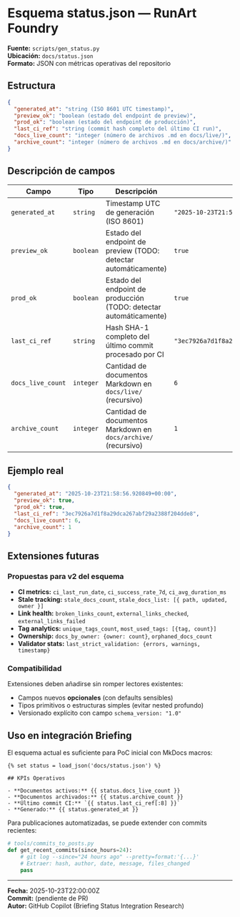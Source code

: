 # Esquema status.json — RunArt Foundry

**Fuente:** `scripts/gen_status.py`  
**Ubicación:** `docs/status.json`  
**Formato:** JSON con métricas operativas del repositorio

## Estructura

```json
{
  "generated_at": "string (ISO 8601 UTC timestamp)",
  "preview_ok": "boolean (estado del endpoint de preview)",
  "prod_ok": "boolean (estado del endpoint de producción)",
  "last_ci_ref": "string (commit hash completo del último CI run)",
  "docs_live_count": "integer (número de archivos .md en docs/live/)",
  "archive_count": "integer (número de archivos .md en docs/archive/)"
}
```

## Descripción de campos

| Campo | Tipo | Descripción | Ejemplo |
|-------|------|-------------|---------|
| `generated_at` | `string` | Timestamp UTC de generación (ISO 8601) | `"2025-10-23T21:58:56.920849+00:00"` |
| `preview_ok` | `boolean` | Estado del endpoint de preview (TODO: detectar automáticamente) | `true` |
| `prod_ok` | `boolean` | Estado del endpoint de producción (TODO: detectar automáticamente) | `true` |
| `last_ci_ref` | `string` | Hash SHA-1 completo del último commit procesado por CI | `"3ec7926a7d1f8a29dca267abf29a2388f204dde8"` |
| `docs_live_count` | `integer` | Cantidad de documentos Markdown en `docs/live/` (recursivo) | `6` |
| `archive_count` | `integer` | Cantidad de documentos Markdown en `docs/archive/` (recursivo) | `1` |

## Ejemplo real

```json
{
  "generated_at": "2025-10-23T21:58:56.920849+00:00",
  "preview_ok": true,
  "prod_ok": true,
  "last_ci_ref": "3ec7926a7d1f8a29dca267abf29a2388f204dde8",
  "docs_live_count": 6,
  "archive_count": 1
}
```

## Extensiones futuras

### Propuestas para v2 del esquema

- **CI metrics:** `ci_last_run_date`, `ci_success_rate_7d`, `ci_avg_duration_ms`
- **Stale tracking:** `stale_docs_count`, `stale_docs_list: [{ path, updated, owner }]`
- **Link health:** `broken_links_count`, `external_links_checked`, `external_links_failed`
- **Tag analytics:** `unique_tags_count`, `most_used_tags: [{tag, count}]`
- **Ownership:** `docs_by_owner: {owner: count}`, `orphaned_docs_count`
- **Validator stats:** `last_strict_validation: {errors, warnings, timestamp}`

### Compatibilidad

Extensiones deben añadirse sin romper lectores existentes:
- Campos nuevos **opcionales** (con defaults sensibles)
- Tipos primitivos o estructuras simples (evitar nested profundo)
- Versionado explícito con campo `schema_version: "1.0"`

## Uso en integración Briefing

El esquema actual es suficiente para PoC inicial con MkDocs macros:

```jinja
{% set status = load_json('docs/status.json') %}

## KPIs Operativos

- **Documentos activos:** {{ status.docs_live_count }}
- **Documentos archivados:** {{ status.archive_count }}
- **Último commit CI:** `{{ status.last_ci_ref[:8] }}`
- **Generado:** {{ status.generated_at }}
```

Para publicaciones automatizadas, se puede extender con commits recientes:

```python
# tools/commits_to_posts.py
def get_recent_commits(since_hours=24):
    # git log --since="24 hours ago" --pretty=format:'{...}'
    # Extraer: hash, author, date, message, files_changed
    pass
```

---

**Fecha:** 2025-10-23T22:00:00Z  
**Commit:** (pendiente de PR)  
**Autor:** GitHub Copilot (Briefing Status Integration Research)
